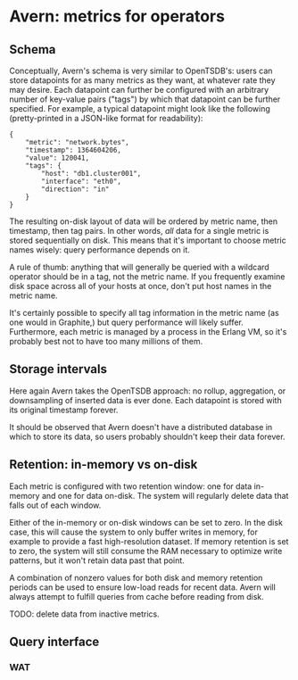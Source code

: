 # Avern: metrics for operators

## Schema

Conceptually, Avern's schema is very similar to OpenTSDB's: users can store
datapoints for as many metrics as they want, at whatever rate they may desire.
Each datapoint can further be configured with an arbitrary number of key-value
pairs ("tags") by which that datapoint can be further specified. For example, a
typical datapoint might look like the following (pretty-printed in a JSON-like
format for readability):

    {
        "metric": "network.bytes",
        "timestamp": 1364604206,
        "value": 120041,
        "tags": {
            "host": "db1.cluster001",
            "interface": "eth0",
            "direction": "in"
        }
    }

The resulting on-disk layout of data will be ordered by metric name, then
timestamp, then tag pairs. In other words, _all_ data for a single metric is
stored sequentially on disk. This means that it's important to choose metric
names wisely: query performance depends on it.

A rule of thumb: anything that will generally be queried with a wildcard
operator should be in a tag, not the metric name. If you frequently examine disk
space across all of your hosts at once, don't put host names in the metric name.

It's certainly possible to specify all tag information in the metric name (as
one would in Graphite,) but query performance will likely suffer. Furthermore,
each metric is managed by a process in the Erlang VM, so it's probably best not
to have too many millions of them.

## Storage intervals

Here again Avern takes the OpenTSDB approach: no rollup, aggregation, or
downsampling of inserted data is ever done. Each datapoint is stored with its
original timestamp forever.

It should be observed that Avern doesn't have a distributed database in which to
store its data, so users probably shouldn't keep their data forever.

## Retention: in-memory vs on-disk

Each metric is configured with two retention window: one for data in-memory
and one for data on-disk. The system will regularly delete data that falls out
of each window.

Either of the in-memory or on-disk windows can be set to zero. In the disk case,
this will cause the system to only buffer writes in memory, for example to
provide a fast high-resolution dataset. If memory retention is set to zero, the
system will still consume the RAM necessary to optimize write patterns, but it
won't retain data past that point.

A combination of nonzero values for both disk and memory retention periods can
be used to ensure low-load reads for recent data. Avern will always attempt to
fulfill queries from cache before reading from disk.

TODO: delete data from inactive metrics.

## Query interface

### WAT
